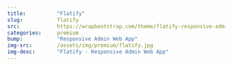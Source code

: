 ```yaml
---
title:			"Flatify"
slug:			flatify
src:			https://wrapbootstrap.com/theme/flatify-responsive-admin-web-app-WB0977873?ref=StartBootstrap
categories:		premium
bump:			"Responsive Admin Web App"
img-src:		/assets/img/premium/flatify.jpg
img-desc:		"Flatify - Responsive Admin Web App"
---
```

